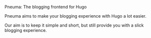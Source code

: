 Pneuma: The blogging frontend for Hugo

Pneuma aims to make your blogging experience with Hugo a lot easier.

Our aim is to keep it simple and short, but still provide you with a slick
blogging experience.
